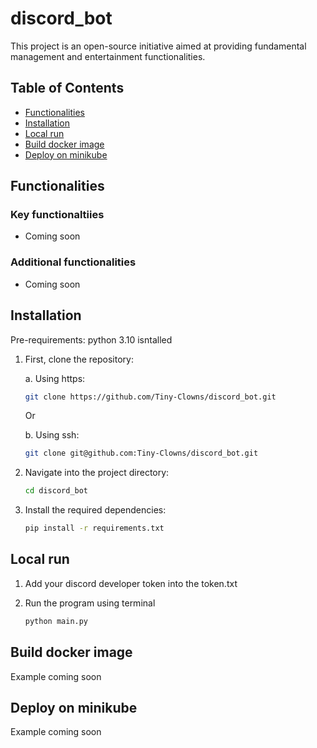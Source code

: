 # discord_bot

This project is an open-source initiative aimed at providing fundamental management and entertainment functionalities. 


## Table of Contents
- [Functionalities](#Functionalities)
- [Installation](#installation)
- [Local run](#local-run)
- [Build docker image](#build-docker-image)
- [Deploy on minikube](#deploy-on-minikube)


## Functionalities

### Key functionaltiies
- Coming soon

### Additional functionalities
- Coming soon


## Installation

Pre-requirements: python 3.10 isntalled

1. First, clone the repository:

    a. Using https:

    ```bash
    git clone https://github.com/Tiny-Clowns/discord_bot.git
    ```

    Or 

    b. Using ssh:
    ```bash
    git clone git@github.com:Tiny-Clowns/discord_bot.git
    ```


2. Navigate into the project directory:

    ```bash
    cd discord_bot
    ```


3. Install the required dependencies:

    ```bash
    pip install -r requirements.txt
    ```


## Local run

1. Add your discord developer token into the token.txt


2. Run the program using terminal

    ```python
    python main.py
    ```


## Build docker image
Example coming soon


## Deploy on minikube
Example coming soon



